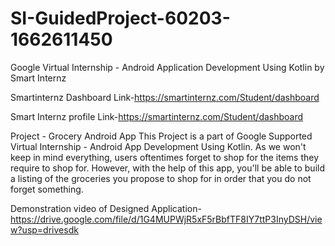 # SI-GuidedProject-60203-1662611450
Google Virtual Internship - Android Application Development Using Kotlin by Smart Internz

Smartinternz Dashboard Link-https://smartinternz.com/Student/dashboard

Smart Internz profile Link-https://smartinternz.com/Student/dashboard

Project - Grocery Android App This Project is a part of Google Supported Virtual Internship - Android App Development Using Kotlin.
As we won't keep in mind everything, users oftentimes forget to shop for the items they require to shop for. However, with the help of this app, you'll be able to build a listing of the groceries you propose to shop for in order that you do not forget something.

Demonstration video of Designed Application- https://drive.google.com/file/d/1G4MUPWjR5xF5rBbfTF8IY7ttP3InyDSH/view?usp=drivesdk 
